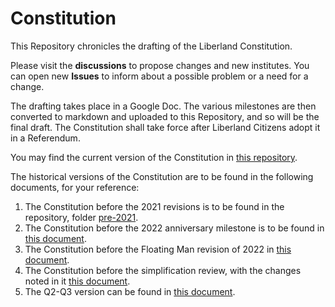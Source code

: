 # Constitution

This Repository chronicles the drafting of the Liberland Constitution. 

Please visit the **discussions** to propose changes and new institutes. You can open new **Issues** to inform about a possible problem or a need for a change.

The drafting takes place in a Google Doc. The various milestones are then converted to markdown and uploaded to this Repository, and so will be the final draft. 
The Constitution shall take force after Liberland Citizens adopt it in a Referendum.

You may find the current version of the Constitution in [this repository](https://github.com/liberland/constitution/blob/master/Constitution.md).

The historical versions of the Constitution are to be found in the following documents, for your reference:
1. The Constitution before the 2021 revisions is to be found in the repository, folder [pre-2021](https://github.com/liberland/constitution/tree/master/Pre-2021).
2. The Constitution before the 2022 anniversary milestone is to be found in [this document](https://docs.google.com/document/d/1XYfUNBRTn11Dy1N8G4yUC4JdbPTz4jlRKPwiRIrW9C4/edit#heading=h.xfki5fvfzdy1).
3. The Constitution before the Floating Man revision of 2022 in [this document](https://docs.google.com/document/d/1RYgEHcb2oMgYJOa2MWUxe8E0aHRIgDpsiMG21MACIVg/edit#).
4. The Constitution before the simplification review, with the changes noted in it [this document](https://docs.google.com/document/d/1QL8BviN6l3eFKn3awEJVfz-Ito1qx8rL9WuE1Ua0KbA/edit#heading=h.p6j5ibx9hmok).
5. The Q2-Q3 version can be found in [this document](https://docs.google.com/document/d/1NLZ9eBxKZKsrlEGn60npFVPU4pwq-xOcXNzZixg2AIs/edit#heading=h.fp3y74i7s4wi).
